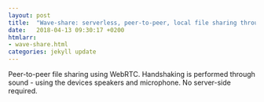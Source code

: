 ```yaml
---
layout: post
title:  "Wave-share: serverless, peer-to-peer, local file sharing through sound"
date:   2018-04-13 09:30:17 +0200
htmlarr:
- wave-share.html
categories: jekyll update
---
```


Peer-to-peer file sharing using WebRTC. Handshaking is performed through sound - using
the devices speakers and microphone. No server-side required.
